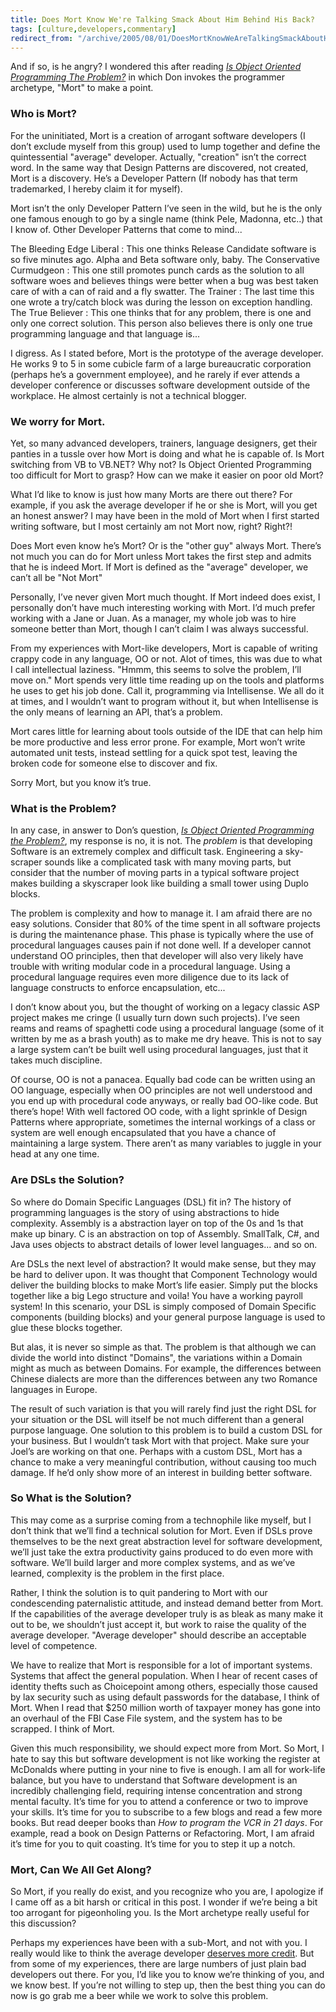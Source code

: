 ```yaml
---
title: Does Mort Know We're Talking Smack About Him Behind His Back?
tags: [culture,developers,commentary]
redirect_from: "/archive/2005/08/01/DoesMortKnowWeAreTalkingSmackAboutHimBehindHisBack.aspx/"
---
```


And if so, is he angry? I wondered this after reading *[Is Object Oriented Programming The Problem?](http://donxml.com/allthingstechie/archive/2005/08/01/2116.aspx)* in which Don invokes the programmer archetype, "Mort" to make a point.

### Who is Mort?

For the uninitiated, Mort is a creation of arrogant software developers
(I don’t exclude myself from this group) used to lump together and
define the quintessential "average" developer. Actually, "creation"
isn’t the correct word. In the same way that Design Patterns are
discovered, not created, Mort is a discovery. He’s a Developer Pattern
(If nobody has that term trademarked, I hereby claim it for myself).

Mort isn’t the only Developer Pattern I’ve seen in the wild, but he is
the only one famous enough to go by a single name (think Pele, Madonna,
etc..) that I know of. Other Developer Patterns that come to mind...

The Bleeding Edge Liberal
:   This one thinks Release Candidate software is so five minutes ago.
    Alpha and Beta software only, baby.
The Conservative Curmudgeon
:   This one still promotes punch cards as the solution to all software
    woes and believes things were better when a bug was best taken care
    of with a can of raid and a fly swatter.
The Trainer
:   The last time this one wrote a try/catch block was during the lesson
    on exception handling.
The True Believer
:   This one thinks that for any problem, there is one and only one
    correct solution. This person also believes there is only one true
    programming language and that language is...

I digress. As I stated before, Mort is the prototype of the average
developer. He works 9 to 5 in some cubicle farm of a large bureaucratic
corporation (perhaps he’s a government employee), and he rarely if ever
attends a developer conference or discusses software development outside
of the workplace. He almost certainly is not a technical blogger.

### We worry for Mort.

Yet, so many advanced developers, trainers, language designers, get
their panties in a tussle over how Mort is doing and what he is capable
of. Is Mort switching from VB to VB.NET? Why not? Is Object Oriented
Programming too difficult for Mort to grasp? How can we make it easier
on poor old Mort?

What I’d like to know is just how many Morts are there out there? For
example, if you ask the average developer if he or she is Mort, will you
get an honest answer? I may have been in the mold of Mort when I first
started writing software, but I most certainly am not Mort now, right?
Right?!

Does Mort even know he’s Mort? Or is the "other guy" always Mort.
There’s not much you can do for Mort unless Mort takes the first step
and admits that he is indeed Mort. If Mort is defined as the "average"
developer, we can’t all be "Not Mort"

Personally, I’ve never given Mort much thought. If Mort indeed does
exist, I personally don’t have much interesting working with Mort. I’d
much prefer working with a Jane or Juan. As a manager, my whole job was
to hire someone better than Mort, though I can’t claim I was always
successful.

From my experiences with Mort-like developers, Mort is capable of
writing crappy code in any language, OO or not. Alot of times, this was
due to what I call intellectual laziness. "Hmmm, this seems to solve the
problem, I’ll move on." Mort spends very little time reading up on the
tools and platforms he uses to get his job done. Call it, programming
via Intellisense. We all do it at times, and I wouldn’t want to program
without it, but when Intellisense is the only means of learning an API,
that’s a problem.

Mort cares little for learning about tools outside of the IDE that can
help him be more productive and less error prone. For example, Mort
won’t write automated unit tests, instead settling for a quick spot
test, leaving the broken code for someone else to discover and fix.

Sorry Mort, but you know it’s true.

### What is the Problem?

In any case, in answer to Don’s question, *[Is Object Oriented
Programming the
Problem?](http://donxml.com/allthingstechie/archive/2005/08/01/2116.aspx)*,
my response is no, it is not. The *problem* is that developing Software
is an extremely complex and difficult task. Engineering a sky-scraper
sounds like a complicated task with many moving parts, but consider that
the number of moving parts in a typical software project makes building
a skyscraper look like building a small tower using Duplo blocks.

The problem is complexity and how to manage it. I am afraid there are no
easy solutions. Consider that 80% of the time spent in all software
projects is during the maintenance phase. This phase is typically where
the use of procedural languages causes pain if not done well. If a
developer cannot understand OO principles, then that developer will also
very likely have trouble with writing modular code in a procedural
language. Using a procedural language requires even more diligence due
to its lack of language constructs to enforce encapsulation, etc...

I don’t know about you, but the thought of working on a legacy classic
ASP project makes me cringe (I usually turn down such projects). I’ve
seen reams and reams of spaghetti code using a procedural language (some
of it written by me as a brash youth) as to make me dry heave. This is
not to say a large system can’t be built well using procedural
languages, just that it takes much discipline.

Of course, OO is not a panacea. Equally bad code can be written using an
OO language, especially when OO principles are not well understood and
you end up with procedural code anyways, or really bad OO-like code. But
there’s hope! With well factored OO code, with a light sprinkle of
Design Patterns where appropriate, sometimes the internal workings of a
class or system are well enough encapsulated that you have a chance of
maintaining a large system. There aren’t as many variables to juggle in
your head at any one time.

### Are DSLs the Solution?

So where do Domain Specific Languages (DSL) fit in? The history of
programming languages is the story of using abstractions to hide
complexity. Assembly is a abstraction layer on top of the 0s and 1s that
make up binary. C is an abstraction on top of Assembly. SmallTalk, C#,
and Java uses objects to abstract details of lower level languages...
and so on.

Are DSLs the next level of abstraction? It would make sense, but they
may be hard to deliver upon. It was thought that Component Technology
would deliver the building blocks to make Mort’s life easier. Simply put
the blocks together like a big Lego structure and voila! You have a
working payroll system! In this scenario, your DSL is simply composed of
Domain Specific components (building blocks) and your general purpose
language is used to glue these blocks together.

But alas, it is never so simple as that. The problem is that although we
can divide the world into distinct "Domains", the variations within a
Domain might as much as between Domains. For example, the differences
between Chinese dialects are more than the differences between any two
Romance languages in Europe.

The result of such variation is that you will rarely find just the right
DSL for your situation or the DSL will itself be not much different than
a general purpose language. One solution to this problem is to build a
custom DSL for your business. But I wouldn’t task Mort with that
project. Make sure your Joel’s are working on that one. Perhaps with a
custom DSL, Mort has a chance to make a very meaningful contribution,
without causing too much damage. If he’d only show more of an interest
in building better software.

### So What is the Solution?

This may come as a surprise coming from a technophile like myself, but I
don’t think that we’ll find a technical solution for Mort. Even if DSLs
prove themselves to be the next great abstraction level for software
development, we’ll just take the extra productivity gains produced to do
even more with software. We’ll build larger and more complex systems,
and as we’ve learned, complexity is the problem in the first place.

Rather, I think the solution is to quit pandering to Mort with our
condescending paternalistic attitude, and instead demand better from
Mort. If the capabilities of the average developer truly is as bleak as
many make it out to be, we shouldn’t just accept it, but work to raise
the quality of the average developer. "Average developer" should
describe an acceptable level of competence.

We have to realize that Mort is responsible for a lot of important
systems. Systems that affect the general population. When I hear of
recent cases of identity thefts such as Choicepoint among others,
especially those caused by lax security such as using default passwords
for the database, I think of Mort. When I read that \$250 million worth
of taxpayer money has gone into an overhaul of the FBI Case File system,
and the system has to be scrapped. I think of Mort.

Given this much responsibility, we should expect more from Mort. So
Mort, I hate to say this but software development is not like working
the register at McDonalds where putting in your nine to five is enough.
I am all for work-life balance, but you have to understand that Software
development is an incredibly challenging field, requiring intense
concentration and strong mental faculty. It’s time for you to attend a
conference or two to improve your skills. It’s time for you to subscribe
to a few blogs and read a few more books. But read deeper books than
*How to program the VCR in 21 days*. For example, read a book on Design
Patterns or Refactoring. Mort, I am afraid it’s time for you to quit
coasting. It’s time for you to step it up a notch.

### Mort, Can We All Get Along?

So Mort, if you really do exist, and you recognize who you are, I
apologize if I came off as a bit harsh or critical in this post. I
wonder if we’re being a bit too arrogant for pigeonholing you. Is the
Mort archetype really useful for this discussion?

Perhaps my experiences have been with a sub-Mort, and not with you. I
really would like to think the average developer [deserves more
credit](https://haacked.com/archive/2005/07/26/9027.aspx). But from some
of my experiences, there are large numbers of just plain bad developers
out there. For you, I’d like you to know we’re thinking of you, and we
know best. If you’re not willing to step up, then the best thing you can
do now is go grab me a beer while we work to solve this problem.


